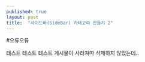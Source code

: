 ```yaml
---
published: true
layout: post
title:  "사이드바(SideBar) 카테고리 만들기 2"
---
```

#오류오류

테스트 테스트 테스트
게시물이 사라져따 삭제하지 않았는데..
